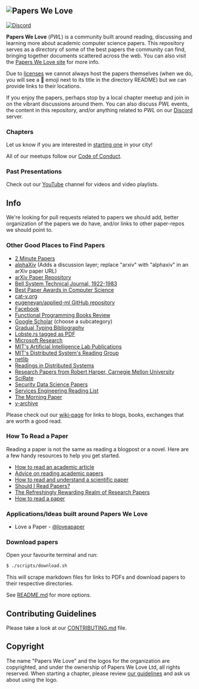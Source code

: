 ﻿## ![Papers We Love](http://paperswelove.org/images/logo-top.svg)

 [![Discord](https://img.shields.io/static/v1?label=Discord&message=join%20us!&color=mediumslateblue)](https://discord.gg/Tu2VynkRWV)

**Papers We Love** (*PWL*) is a community built around reading, discussing and learning more about academic computer science papers. This repository serves as a directory of some of the best papers the community can find, bringing together documents scattered across the web. You can also visit the [Papers We Love site](http://paperswelove.org/) for more info.

Due to [licenses](https://github.com/papers-we-love/papers-we-love/blob/master/.github/CONTRIBUTING.md#respect-content-licenses) we cannot always host the papers themselves (when we do, you will see a :scroll: emoji next to its title in the directory README) but we can provide links to their locations.

If you enjoy the papers, perhaps stop by a local chapter meetup and join in on the vibrant discussions around them. You can also discuss *PWL* events, the content in this repository, and/or anything related to *PWL* on our [Discord](https://discord.gg/Tu2VynkRWV) server.

### Chapters

Let us know if you are interested in [starting one](https://github.com/papers-we-love/organizers) in your city!

All of our meetups follow our [Code of Conduct](CODE_OF_CONDUCT.md).

### Past Presentations

Check out our [YouTube](https://www.youtube.com/user/PapersWeLove) channel for videos and video playlists.

## Info

We're looking for pull requests related to papers we should add, better organization of the papers we do have, and/or links to other paper-repos we should point to.

### Other Good Places to Find Papers

* [2 Minute Papers](https://www.youtube.com/user/keeroyz)
* [alphaXiv](https://www.alphaxiv.org/) (Adds a discussion layer; replace "arxiv" with "alphaxiv" in an arXiv paper URL)
* [arXiv Paper Repository](http://arxiv.org/)
* [Bell System Technical Journal, 1922-1983](https://www.bell-labs.com/our-research/technical-journal/)
* [Best Paper Awards in Computer Science](http://jeffhuang.com/best_paper_awards.html)
* [cat-v.org](http://doc.cat-v.org/)
* [eugeneyan/applied-ml GitHub repository](https://github.com/eugeneyan/applied-ml)
* [Facebook](https://research.facebook.com/publications/)
* [Functional Programming Books Review](http://alexott.net/en/fp/books/)
* [Google Scholar](http://scholar.google.com/citations?view_op=top_venues&hl=en&vq=eng) (choose a subcategory)
* [Gradual Typing Bibliography](http://samth.github.io/gradual-typing-bib/)
* [Lobste.rs tagged as PDF](https://lobste.rs/t/pdf)
* [Microsoft Research](https://www.microsoft.com/en-us/research/publications/)
* [MIT's Artificial Intelligence Lab Publications](http://dspace.mit.edu/handle/1721.1/39813)
* [MIT's Distributed System's Reading Group](http://dsrg.pdos.csail.mit.edu/)
* [netlib](http://www.netlib.org/)
* [Readings in Distributed Systems](http://christophermeiklejohn.com/distributed/systems/2013/07/12/readings-in-distributed-systems.html)
* [Research Papers from Robert Harper, Carnegie Mellon University](https://www.cs.cmu.edu/~rwh/papers/index.html)
* [SciRate](https://scirate.com/)
* [Security Data Science Papers](http://www.covert.io/the-definitive-security-datascience-and-machinelearning-guide/)
* [Services Engineering Reading List](https://github.com/mmcgrana/services-engineering)
* [The Morning Paper](http://blog.acolyer.org/)
* [y-archive](http://yarchive.net/comp/index.html)

Please check out our [wiki-page](https://github.com/papers-we-love/papers-we-love/wiki/Other-Good-Sources-of-Reading-Material) for links to blogs, books, exchanges that are worth a good read.

### How To Read a Paper

Reading a paper is not the same as reading a blogpost or a novel. Here are a few handy resources to help you get started.

* [How to read an academic article](http://organizationsandmarkets.com/2010/08/31/how-to-read-an-academic-article/)
* [Advice on reading academic papers](https://userpages.umbc.edu/~akmassey/posts/2012-02-15-advice-on-reading-academic-papers.html)
* [How to read and understand a scientific paper](http://violentmetaphors.com/2013/08/25/how-to-read-and-understand-a-scientific-paper-2/)
* [Should I Read Papers?](http://michaelrbernste.in/2014/10/21/should-i-read-papers.html)
* [The Refreshingly Rewarding Realm of Research Papers](https://www.youtube.com/watch?v=8eRx5Wo3xYA)
* [How to read a paper](http://ccr.sigcomm.org/online/files/p83-keshavA.pdf)

### Applications/Ideas built around Papers We Love

* Love a Paper - [@loveapaper](https://twitter.com/loveapaper)

### Download papers

Open your favourite terminal and run:

```bash
$ ./scripts/download.sh
```

This will scrape markdown files for links to PDFs and download papers to their respective directories.

See [README.md](./scripts/README.md) for more options.

## Contributing Guidelines

Please take a look at our [CONTRIBUTING.md](https://github.com/papers-we-love/papers-we-love/blob/master/.github/CONTRIBUTING.md) file.

## Copyright

The name "Papers We Love" and the logos for the organization are copyrighted, and under the ownership of Papers We Love Ltd, all rights reserved. When starting a chapter, please review [our guidelines](https://github.com/papers-we-love/papers-we-love/wiki/Creating-a-PWL-chapter) and ask us about using the logo.
